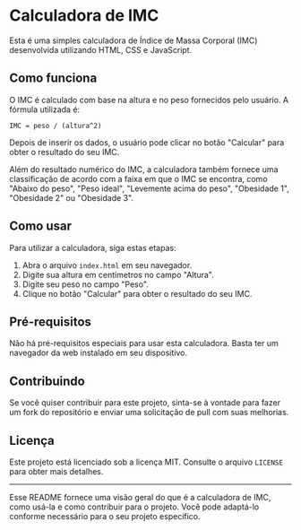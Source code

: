 # Calculadora de IMC

Esta é uma simples calculadora de Índice de Massa Corporal (IMC) desenvolvida utilizando HTML, CSS e JavaScript.

## Como funciona

O IMC é calculado com base na altura e no peso fornecidos pelo usuário. A fórmula utilizada é:

```
IMC = peso / (altura^2)
```

Depois de inserir os dados, o usuário pode clicar no botão "Calcular" para obter o resultado do seu IMC.

Além do resultado numérico do IMC, a calculadora também fornece uma classificação de acordo com a faixa em que o IMC se encontra, como "Abaixo do peso", "Peso ideal", "Levemente acima do peso", "Obesidade 1", "Obesidade 2" ou "Obesidade 3".

## Como usar

Para utilizar a calculadora, siga estas etapas:

1. Abra o arquivo `index.html` em seu navegador.
2. Digite sua altura em centímetros no campo "Altura".
3. Digite seu peso no campo "Peso".
4. Clique no botão "Calcular" para obter o resultado do seu IMC.

## Pré-requisitos

Não há pré-requisitos especiais para usar esta calculadora. Basta ter um navegador da web instalado em seu dispositivo.

## Contribuindo

Se você quiser contribuir para este projeto, sinta-se à vontade para fazer um fork do repositório e enviar uma solicitação de pull com suas melhorias.

## Licença

Este projeto está licenciado sob a licença MIT. Consulte o arquivo `LICENSE` para obter mais detalhes.

---

Esse README fornece uma visão geral do que é a calculadora de IMC, como usá-la e como contribuir para o projeto. Você pode adaptá-lo conforme necessário para o seu projeto específico.
